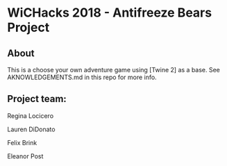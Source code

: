 # WiCHacks 2018 - Antifreeze Bears Project

## About
This is a choose your own adventure game using [Twine 2] as a base. See AKNOWLEDGEMENTS.md in this repo for more info. 

## Project team:
Regina Locicero

Lauren DiDonato

Felix Brink

Eleanor Post
